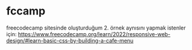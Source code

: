 # fccamp
freecodecamp sitesinde oluşturduğum 2. örnek
aynısını yapmak istenler için: https://www.freecodecamp.org/learn/2022/responsive-web-design/#learn-basic-css-by-building-a-cafe-menu
